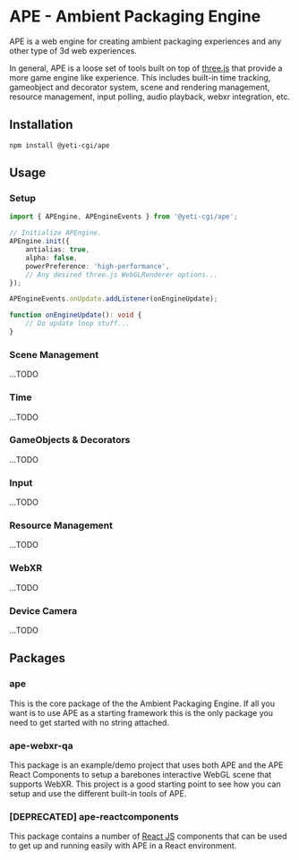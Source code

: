 # APE - Ambient Packaging Engine

APE is a web engine for creating ambient packaging experiences and any other type of 3d web experiences.

In general, APE is a loose set of tools built on top of [three.js](https://github.com/mrdoob/three.js/) that provide a more game engine like experience. This includes built-in time tracking, gameobject and decorator system, scene and rendering management, resource management, input polling, audio playback, webxr integration, etc.

## Installation

```
npm install @yeti-cgi/ape
```

## Usage

### Setup

```typescript
import { APEngine, APEngineEvents } from '@yeti-cgi/ape';

// Initialize APEngine.
APEngine.init({
    antialias: true,
    alpha: false,
    powerPreference: 'high-performance',
    // Any desired three.js WebGLRenderer options...
});

APEngineEvents.onUpdate.addListener(onEngineUpdate);

function onEngineUpdate(): void {
    // Do update loop stuff...
}
```

### Scene Management

...TODO

### Time

...TODO

### GameObjects & Decorators

...TODO

### Input

...TODO

### Resource Management

...TODO

### WebXR

...TODO

### Device Camera

...TODO

## Packages

### ape

This is the core package of the the Ambient Packaging Engine. If all you want is to use APE as a starting framework this is the only package you need to get started with no string attached.

### ape-webxr-qa

This package is an example/demo project that uses both APE and the APE React Components to setup a barebones interactive WebGL scene that supports WebXR. This project is a good starting point to see how you can setup and use the different built-in tools of APE.

### [DEPRECATED] ape-reactcomponents

This package contains a number of [React JS](https://reactjs.org/) components that can be used to get up and running easily with APE in a React environment.
